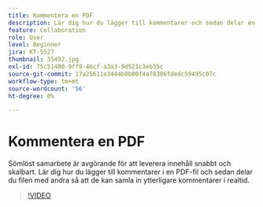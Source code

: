 ```yaml
---
title: Kommentera en PDF
description: Lär dig hur du lägger till kommentarer och sedan delar en PDF för granskning med andra
feature: Collaboration
role: User
level: Beginner
jira: KT-5527
thumbnail: 35492.jpg
exl-id: 75c51400-9ff9-46cf-a3a3-9d521c3eb35c
source-git-commit: 17a25611e3444b0b00f4a78306fdedc59495c07c
workflow-type: tm+mt
source-wordcount: '56'
ht-degree: 0%

---
```


# Kommentera en PDF

Sömlöst samarbete är avgörande för att leverera innehåll snabbt och skalbart. Lär dig hur du lägger till kommentarer i en PDF-fil och sedan delar du filen med andra så att de kan samla in ytterligare kommentarer i realtid.

>[!VIDEO](https://video.tv.adobe.com/v/35492?quality=12&learn=on&hidetitle=true)
